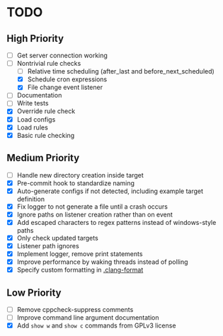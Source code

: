 # TODO
## High Priority
- [ ] Get server connection working
- [ ] Nontrivial rule checks
    - [ ] Relative time scheduling (after_last and before_next_scheduled)
    - [x] Schedule cron expressions
    - [x] File change event listener
- [ ] Documentation
- [ ] Write tests
- [x] Override rule check
- [x] Load configs
- [x] Load rules
- [x] Basic rule checking

## Medium Priority
- [ ] Handle new directory creation inside target
- [x] Pre-commit hook to standardize naming
- [x] Auto-generate configs if not detected, including example target definition
- [x] Fix logger to not generate a file until a crash occurs
- [x] Ignore paths on listener creation rather than on event
- [x] Add escaped characters to regex patterns instead of windows-style paths
- [x] Only check updated targets
- [x] Listener path ignores
- [x] Implement logger, remove print statements
- [x] Improve performance by waking threads instead of polling
- [x] Specify custom formatting in [.clang-format](.clang-format)

## Low Priority
- [ ] Remove cppcheck-suppress comments
- [ ] Improve command line argument documentation
- [x] Add `show w` and `show c` commands from GPLv3 license
